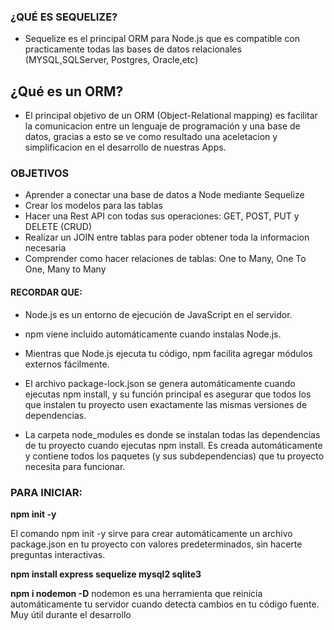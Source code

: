 ### ¿QUÉ ES SEQUELIZE?
- Sequelize es el principal ORM para Node.js que es compatible con practicamente todas las bases de datos relacionales
(MYSQL,SQLServer, Postgres, Oracle,etc)

## ¿Qué es un ORM?
- El principal objetivo de un ORM (Object-Relational mapping)
es facilitar la comunicacion entre un lenguaje de programación y una base de datos, gracias a esto se ve como resultado una aceletacion y simplificacion en el desarrollo de nuestras Apps.

### OBJETIVOS 
* Aprender a conectar una base de datos a Node mediante Sequelize
* Crear los modelos para las tablas
* Hacer una Rest API con todas sus operaciones: GET, POST, PUT y DELETE (CRUD)
* Realizar un JOIN entre tablas para poder obtener toda la informacion necesaria
* Comprender como hacer relaciones de tablas: One to Many, One To One, Many to Many


#### RECORDAR QUE:
- Node.js es un entorno de ejecución de JavaScript en el servidor.

- npm viene incluido automáticamente cuando instalas Node.js.

- Mientras que Node.js ejecuta tu código, npm facilita agregar módulos externos fácilmente.

- El archivo package-lock.json se genera automáticamente cuando ejecutas npm install, y su función principal es asegurar que todos los que instalen tu proyecto usen exactamente las mismas versiones de dependencias.

- La carpeta node_modules es donde se instalan todas las dependencias de tu proyecto cuando ejecutas npm install. Es creada automáticamente y contiene todos los paquetes (y sus subdependencias) que tu proyecto necesita para funcionar.

### PARA INICIAR: 
**npm init -y** 

El comando npm init -y sirve para crear automáticamente un archivo package.json en tu proyecto con valores predeterminados, sin hacerte preguntas interactivas.


 **npm install express sequelize mysql2 sqlite3** 

 **npm i nodemon -D**
 nodemon es una herramienta que reinicia automáticamente tu servidor cuando detecta cambios en tu código fuente. Muy útil durante el desarrollo